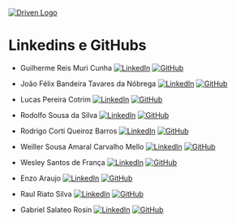 [![Driven Logo](https://uploads-ssl.webflow.com/62235d098ddf9185c2d74422/622c0e0746587f694e5361b5_Driven_pink.png)](https://www.driven.com.br/)

# Linkedins e GitHubs

- Guilherme Reis Muri Cunha
[![LinkedIn](https://img.shields.io/badge/LinkedIn-4287f5?style=flat&logo=LinkedIn&logoColor=white)](https://www.linkedin.com/in/guilherme-rmc/)
[![GitHub](https://img.shields.io/badge/GitHub-ff4791?style=flat&logo=github&logoColor=white)](https://github.com/g-rmc)

- João Félix Bandeira Tavares da Nóbrega 
[![LinkedIn](https://img.shields.io/badge/LinkedIn-4287f5?style=flat&logo=LinkedIn&logoColor=white)](https://www.linkedin.com/in/joaofelix27/)
[![GitHub](https://img.shields.io/badge/GitHub-ff4791?style=flat&logo=github&logoColor=white)](https://github.com/joaofelix27)

- Lucas Pereira Cotrim
[![LinkedIn](https://img.shields.io/badge/LinkedIn-4287f5?style=flat&logo=LinkedIn&logoColor=white)](www.linkedin.com/in/lucas-pereira-cotrim/)
[![GitHub](https://img.shields.io/badge/GitHub-ff4791?style=flat&logo=github&logoColor=white)](https://github.com/LucasPCotrim)

- Rodolfo Sousa da Silva
[![LinkedIn](https://img.shields.io/badge/LinkedIn-4287f5?style=flat&logo=LinkedIn&logoColor=white)](https://www.linkedin.com/in/rodolfo-sousa/)
[![GitHub](https://img.shields.io/badge/GitHub-ff4791?style=flat&logo=github&logoColor=white)](https://github.com/rosousa)

- Rodrigo Corti Queiroz Barros
[![LinkedIn](https://img.shields.io/badge/LinkedIn-4287f5?style=flat&logo=LinkedIn&logoColor=white)](https://www.linkedin.com/in/rodrigo-corti-barros/)
[![GitHub](https://img.shields.io/badge/GitHub-ff4791?style=flat&logo=github&logoColor=white)](https://github.com/rodrigocqb)

- Weiller Sousa Amaral Carvalho Mello
[![LinkedIn](https://img.shields.io/badge/LinkedIn-4287f5?style=flat&logo=LinkedIn&logoColor=white)](https://www.linkedin.com/in/weillercarvalho/)
[![GitHub](https://img.shields.io/badge/GitHub-ff4791?style=flat&logo=github&logoColor=white)](https://github.com/weillercarvalho)

- Wesley Santos de França
[![LinkedIn](https://img.shields.io/badge/LinkedIn-4287f5?style=flat&logo=LinkedIn&logoColor=white)](https://www.linkedin.com/in/wesley-web-developer)
[![GitHub](https://img.shields.io/badge/GitHub-ff4791?style=flat&logo=github&logoColor=white)](https://github.com/Thepaocomovo)

- Enzo Araujo
[![LinkedIn](https://img.shields.io/badge/LinkedIn-4287f5?style=flat&logo=LinkedIn&logoColor=white)](https://www.linkedin.com/in/enzo-araujo-b8422318a/)
[![GitHub](https://img.shields.io/badge/GitHub-ff4791?style=flat&logo=github&logoColor=white)](https://github.com/enzojga)

- Raul Riato Silva
[![LinkedIn](https://img.shields.io/badge/LinkedIn-4287f5?style=flat&logo=LinkedIn&logoColor=white)](https://www.linkedin.com/in/raulriato/)
[![GitHub](https://img.shields.io/badge/GitHub-ff4791?style=flat&logo=github&logoColor=white)](https://github.com/raulriato)

- Gabriel Salateo Rosin
[![LinkedIn](https://img.shields.io/badge/LinkedIn-4287f5?style=flat&logo=LinkedIn&logoColor=white)](https://www.linkedin.com/in/gabriel-rosin/)
[![GitHub](https://img.shields.io/badge/GitHub-ff4791?style=flat&logo=github&logoColor=white)](https://github.com/gabao55)
